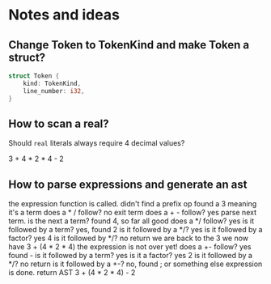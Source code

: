 # Notes and ideas

## Change Token to TokenKind and make Token a struct?

```rust
struct Token {
    kind: TokenKind,
    line_number: i32,
}
```

## How to scan a real?
Should `real` literals always require 4 decimal values?

3 + 4 * 2 * 4 - 2

## How to parse expressions and generate an ast
the expression function is called.
didn't find a prefix op
found a 3 meaning it's a term
does a * / follow?
no
exit term
does a + - follow?
yes
parse next term.
is the next a term?
found 4, so far all good
does a */ follow?
yes
is it followed by a term?
yes, found 2
is it followed by a */?
yes
is it followed by a factor? yes
4
is it followed by */? no
return
we are back to the 3
we now have 3 + (4 * 2 * 4)
the expression is not over yet!
does a +- follow? yes
found -
is it followed by a term? yes
is it a factor? yes
2
is it followed by a */? no
return
is it followed by a +-?
no, found ; or something else
expression is done.
return AST
3 + (4 * 2 * 4) - 2